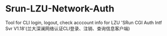# Srun-LZU-Network-Auth
Tool for CLI login, logout, check acccount info for LZU 'SRun CGI Auth Intf Svr V1.18'(兰大深澜网络认证CLI登录、注销、查询信息客户端)
